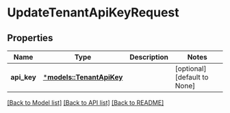 # UpdateTenantApiKeyRequest

## Properties
Name | Type | Description | Notes
------------ | ------------- | ------------- | -------------
**api_key** | [***models::TenantApiKey**](TenantAPIKey.md) |  | [optional] [default to None]

[[Back to Model list]](../README.md#documentation-for-models) [[Back to API list]](../README.md#documentation-for-api-endpoints) [[Back to README]](../README.md)


